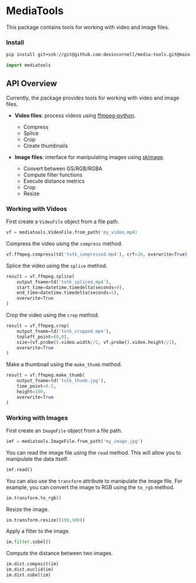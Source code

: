 # MediaTools
This package contains tools for working with video and image files.

### Install

```bash
pip install git+ssh://git@github.com:devincornell/media-tools.git@main
```

```python
import mediatools
```


## API Overview

Currently, the package provides tools for working with video and image files.

+ **Video files**: process videos using [ffmpeg-python](https://github.com/kkroening/ffmpeg-python).
    + Compress
    + Splice
    + Crop
    + Create thumbnails

+ **Image files**: interface for manipulating images using [skimage](https://scikit-image.org/).
    + Convert between GS/RGB/RGBA
    + Compute filter functions
    + Execute distance metrics
    + Crop
    + Resize

### Working with Videos

First create a `VideoFile` object from a file path.

```python
vf = mediatools.VideoFile.from_path('my_video.mp4)
```

Compress the video using the `compress` method.

```python
vf.ffmpeg.compress(td('totk_compressed.mp4'), crf=30, overwrite=True)
```


Splice the video using the `splice` method.

```python
result = vf.ffmpeg.splice(
    output_fname=td('totk_spliced.mp4'), 
    start_time=datetime.timedelta(seconds=0), 
    end_time=datetime.timedelta(seconds=5),
    overwrite=True
)
```

Crop the video using the `crop` method.
```python
result = vf.ffmpeg.crop(
    output_fname=td('totk_cropped.mp4'), 
    topleft_point=(0,0),
    size=(vf.probe().video.width//2, vf.probe().video.height//2),
    overwrite=True
)
```

Make a thumbnail using the `make_thumb` method.
```python
result = vf.ffmpeg.make_thumb(
    output_fname=td('totk_thumb.jpg'), 
    time_point=0.5,
    height=100,
    overwrite=True
)
```

### Working with Images

First create an `ImageFile` object from a file path.

```python
imf = mediatools.ImageFile.from_path('my_image.jpg')
```

You can read the image file using the `read` method. This will allow you to manipulate the data itself.

```python
imf.read()
```

You can also use the `transform` attribute to manipulate the image file. For example, you can convert the image to RGB using the `to_rgb` method.

```python
im.transform.to_rgb()
```

Resize the image.

```python
im.transform.resize((100,100))
```

Apply a filter to the image.

```python
im.filter.sobel()
```

Compute the distance between two images.

```python
im.dist.composit(im)
im.dist.euclid(im)
im.dist.sobel(im)
```


